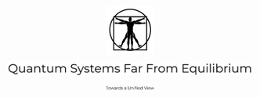 <br>
<br>
<p align="center">
  <img src="images/SHAP-vitruvian.png" 
       width="100">
</p>
<p align="center">
  <img src="images/qsffe.png" 
       width="600">
</p>
</p>
<p align="center">
  <img src="images/tuv.png" 
       width="100">
</p>
